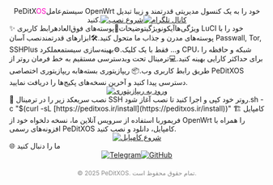 <div align="center">PeDitX<span style="color: #ff00c1;">OS</span>سیستم‌عامل OpenWrt خود را به یک کنسول مدیریتی قدرتمند و زیبا تبدیل کنید.<a href="#-نصب-سریع"><img src="https://www.google.com/search?q=https://img.shields.io/badge/--blue%3Fstyle%3Dfor-the-badge%26label%3D🚀&labelColor=transparent&message=شروع%20نصب" alt="شروع نصب"></a><a href="https://t.me/peditx" target="_blank"><img src="https://www.google.com/search?q=https://img.shields.io/badge/--%2523ff00c1%3Fstyle%3Dfor-the-badge%26label%3D💬&labelColor=transparent&message=کانال%20تلگرام" alt="کانال تلگرام"></a></div>✨ ویژگی‌هاآیکونویژگیتوضیحات🎨پوسته‌های فوق‌العادهرابط کاربری LuCI خود را با پوسته‌های مدرن و جذاب ما متحول کنید.🛠️ابزارهای قدرتمندنصب آسان Passwall, Tor, SSHPlus و... فقط با یک کلیک.⚙️بهینه‌سازی سیستمعملکرد CPU، شبکه و حافظه را برای حداکثر کارایی بهینه کنید.💻ترمینال تحت وبدسترسی مستقیم به خط فرمان روتر از طریق رابط کاربری وب.📦 ریپازیتوری بسته‌هابه ریپازیتوری اختصاصی PeDitXOS دسترسی پیدا کنید و آخرین نسخه‌های پکیج‌ها را دریافت نمایید.<div align="center"><a href="http://repo.peditxdl.ir" target="_blank"><img src="https://www.google.com/search?q=https://img.shields.io/badge/--blue%3Fstyle%3Dfor-the-badge%26label%3D🔗&labelColor=transparent&message=ورود%20به%20ریپازیتوری" alt="ورود به ریپازیتوری"></a></div>🚀 نصب سریعکد زیر را در ترمینال SSH روتر خود کپی و اجرا کنید تا نصب آغاز شود.sh -c "$(curl -sL [https://peditxos.ir/install](https://peditxos.ir/install))"
🏗️ کامپایل فریموربا استفاده از سرویس آنلاین ما، نسخه دلخواه خود از OpenWrt را همراه با افزونه‌های رسمی PeDitXOS کامپایل، دانلود و نصب کنید.<div align="center"><a href="https://firmware.peditxos.ir" target="_blank"><img src="https://www.google.com/search?q=https://img.shields.io/badge/--blue%3Fstyle%3Dfor-the-badge%26label%3D🔧&labelColor=transparent&message=شروع%20کامپایل" alt="شروع کامپایل"></a></div>🌐 ما را دنبال کنید<div align="center"><a href="https://t.me/peditx" target="_blank"><img src="https://img.shields.io/badge/Telegram-2CA5E0?style=for-the-badge&logo=telegram&logoColor=white" alt="Telegram"/></a><a href="https://github.com/peditx" target="_blank"><img src="https://www.google.com/search?q=https://img.shields.io/badge/GitHub-181717%3Fstyle%3Dfor-the-badge%26logo%3Dgithub%26logoColor%3Dwhite" alt="GitHub"/></a></div><div align="center" style="margin-top: 20px; font-size: 12px; color: #888;"><p>&copy; 2025 PeDitXOS. تمام حقوق محفوظ است.</p></div>
